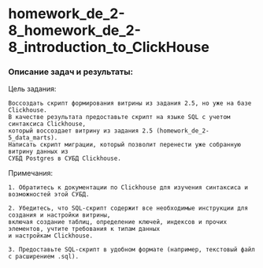 # homework_de_2-8_homework_de_2-8_introduction_to_ClickHouse

### Описание задач и результаты:

Цель задания:

```
Воссоздать скрипт формирования витрины из задания 2.5, но уже на базе Clickhouse. 
В качестве результата предоставьте скрипт на языке SQL с учетом синтаксиса Clickhouse, 
который воссоздает витрину из задания 2.5 (homework_de_2-5_data_marts).
Написать скрипт миграции, который позволит перенести уже собранную витрину данных из 
СУБД Postgres в СУБД Clickhouse.						
```

Примечания:

```
1. Обратитесь к документации по Clickhouse для изучения синтаксиса и возможностей этой СУБД.
```

```
2. Убедитесь, что SQL-скрипт содержит все необходимые инструкции для создания и настройки витрины, 
включая создание таблиц, определение ключей, индексов и прочих элементов, учтите требования к типам данных 
и настройкам Clickhouse.
```

```
3. Предоставьте SQL-скрипт в удобном формате (например, текстовый файл с расширением .sql).
```
